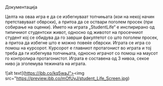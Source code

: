 Документација

Целта на оваа игра е да се избегнуваат топчињата (кои на некој начин претставуваат обврски), а притоа да се оствари поголем просек (при собирање на оценки).
Името на играта „StudentLife“ е инспирирано од типичниот студентски живот, односно од животот на просечниот студент кој се обидува да 
го заврши факултетот со што поголем просек, а притоа да избегне што е можно повеќе обврски.
Играта се игра со помош на курсорот. Курсорот е главниот протагонист во играта и тој треба да ги избегнува топчињата, односно играчот со помош на маусот
го контролира протагонистот. Играта е составена од 3 нивоа, секое ниво ја зголемува тежината на играта.

![alt text](https://ibb.co/kq5waJ"><img src="https://preview.ibb.co/mOfUvJ/student_Life_Screen.jpg)
